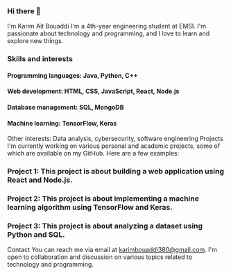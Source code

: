### Hi there 👋

<!--
**kareeem380/kareeem380** is a ✨ _special_ ✨ repository because its `README.md` (this file) appears on your GitHub profile.

Here are some ideas to get you started:

- 🔭 I’m currently working on ...
- 🌱 I’m currently learning ...
- 👯 I’m looking to collaborate on ...
- 🤔 I’m looking for help with ...
- 💬 Ask me about ...
- 📫 How to reach me: ...
- 😄 Pronouns: ...
- ⚡ Fun fact: ...
-->
I'm Karim Ait Bouaddi
I'm a 4th-year engineering student at EMSI. I'm passionate about technology and programming, and I love to learn and explore new things.

### Skills and interests
#### Programming languages: Java, Python, C++
#### Web development: HTML, CSS, JavaScript, React, Node.js
#### Database management: SQL, MongoDB
#### Machine learning: TensorFlow, Keras
Other interests: Data analysis, cybersecurity, software engineering
Projects
I'm currently working on various personal and academic projects, some of which are available on my GitHub. Here are a few examples:

### Project 1: This project is about building a web application using React and Node.js.
### Project 2: This project is about implementing a machine learning algorithm using TensorFlow and Keras.
### Project 3: This project is about analyzing a dataset using Python and SQL.
Contact
You can reach me via email at karimbouaddi380@gmail.com. I'm open to collaboration and discussion on various topics related to technology and programming.
